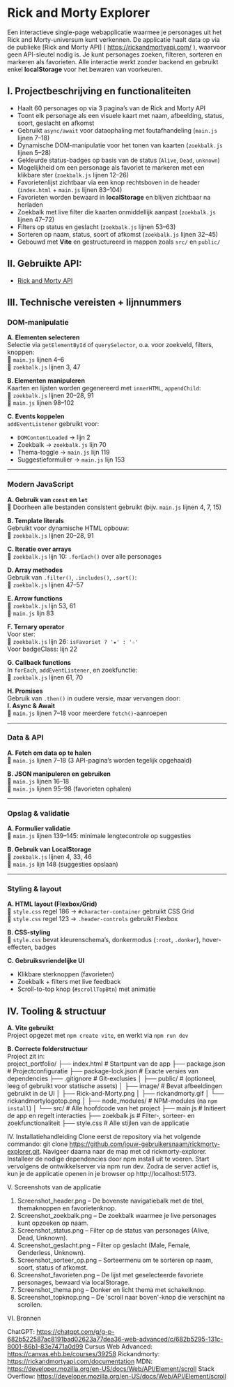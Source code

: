 # Rick and Morty Explorer

Een interactieve single-page webapplicatie waarmee je personages uit het Rick and Morty-universum kunt verkennen. De applicatie haalt data op via de publieke [Rick and Morty API] ( https://rickandmortyapi.com/ ), waarvoor geen API-sleutel nodig is. Je kunt personages zoeken, filteren, sorteren en markeren als favorieten. Alle interactie werkt zonder backend en gebruikt enkel **localStorage** voor het bewaren van voorkeuren.


## I. Projectbeschrijving en functionaliteiten

- Haalt 60 personages op via 3 pagina’s van de Rick and Morty API
- Toont elk personage als een visuele kaart met naam, afbeelding, status, soort, geslacht en afkomst
- Gebruikt `async/await` voor dataophaling met foutafhandeling (`main.js` lijnen 7–18)
- Dynamische DOM-manipulatie voor het tonen van kaarten (`zoekbalk.js` lijnen 5–28)
- Gekleurde status-badges op basis van de status (`Alive`, `Dead`, `unknown`)
- Mogelijkheid om een personage als favoriet te markeren met een klikbare ster (`zoekbalk.js` lijnen 12–26)
- Favorietenlijst zichtbaar via een knop rechtsboven in de header (`index.html` + `main.js` lijnen 83–104)
- Favorieten worden bewaard in **localStorage** en blijven zichtbaar na herladen
- Zoekbalk met live filter die kaarten onmiddellijk aanpast (`zoekbalk.js` lijnen 47–72)
- Filters op status en geslacht (`zoekbalk.js` lijnen 53–63)
- Sorteren op naam, status, soort of afkomst (`zoekbalk.js` lijnen 32–45)
- Gebouwd met **Vite** en gestructureerd in mappen zoals `src/` en `public/`

## II. Gebruikte API:

- [Rick and Morty API]( https://rickandmortyapi.com/ )


## III. Technische vereisten + lijnnummers

### DOM-manipulatie

**A. Elementen selecteren**  
Selectie via `getElementById` of `querySelector`, o.a. voor zoekveld, filters, knoppen:  
📄 `main.js` lijnen 4–6  
📄 `zoekbalk.js` lijnen 3, 47

**B. Elementen manipuleren**  
Kaarten en lijsten worden gegenereerd met `innerHTML`, `appendChild`:  
📄 `zoekbalk.js` lijnen 20–28, 91  
📄 `main.js` lijnen 98–102

**C. Events koppelen**  
`addEventListener` gebruikt voor:
- `DOMContentLoaded` → lijn 2
- Zoekbalk → `zoekbalk.js` lijn 70
- Thema-toggle → `main.js` lijn 119
- Suggestieformulier → `main.js` lijn 153

---

### Modern JavaScript

**A. Gebruik van `const` en `let`**  
📄 Doorheen alle bestanden consistent gebruikt (bijv. `main.js` lijnen 4, 7, 15)

**B. Template literals**  
Gebruikt voor dynamische HTML opbouw:  
📄 `zoekbalk.js` lijnen 20–28, 91

**C. Iteratie over arrays**  
📄 `zoekbalk.js` lijn 10: `.forEach()` over alle personages

**D. Array methodes**  
Gebruik van `.filter()`, `.includes()`, `.sort()`:  
📄 `zoekbalk.js` lijnen 47–57

**E. Arrow functions**  
📄 `zoekbalk.js` lijn 53, 61  
📄 `main.js` lijn 83

**F. Ternary operator**  
Voor ster:  
📄 `zoekbalk.js` lijn 26: `isFavoriet ? '★' : '☆'`  
Voor badgeClass: lijn 22

**G. Callback functions**  
In `forEach`, `addEventListener`, en zoekfunctie:  
📄 `zoekbalk.js` lijnen 61, 70

**H. Promises**  
Gebruik van `.then()` in oudere versie, maar vervangen door:  
**I. Async & Await**  
📄 `main.js` lijnen 7–18 voor meerdere `fetch()`-aanroepen

---

### Data & API

**A. Fetch om data op te halen**  
📄 `main.js` lijnen 7–18 (3 API-pagina’s worden tegelijk opgehaald)

**B. JSON manipuleren en gebruiken**  
📄 `main.js` lijnen 16–18  
📄 `main.js` lijnen 95–98 (favorieten ophalen)

---

### Opslag & validatie

**A. Formulier validatie**  
📄 `main.js` lijnen 139–145: minimale lengtecontrole op suggesties

**B. Gebruik van LocalStorage**  
📄 `zoekbalk.js` lijnen 4, 33, 46  
📄 `main.js` lijn 148 (suggesties opslaan)

---

### Styling & layout

**A. HTML layout (Flexbox/Grid)**  
📄 `style.css` regel 186 → `#character-container` gebruikt CSS Grid  
📄 `style.css` regel 123 → `.header-controls` gebruikt Flexbox

**B. CSS-styling**  
📄 `style.css` bevat kleurenschema’s, donkermodus (`:root`, `.donker`), hover-effecten, badges

**C. Gebruiksvriendelijke UI**  
- Klikbare sterknoppen (favorieten)  
- Zoekbalk + filters met live feedback  
- Scroll-to-top knop (`#scrollTopBtn`) met animatie




## IV. Tooling & structuur

**A. Vite gebruikt**  
Project opgezet met `npm create vite`, en werkt via `npm run dev`

**B. Correcte folderstructuur**  
Project zit in:  
project_portfolio/
├── index.html              # Startpunt van de app
├── package.json            # Projectconfiguratie
├── package-lock.json       # Exacte versies van dependencies
├── .gitignore              # Git-exclusies
│
├── public/                 # (optioneel, leeg of gebruikt voor statische assets)
│
├── image/                  # Bevat afbeeldingen gebruikt in de UI
│   ├── Rick-and-Morty.png
│   ├── rickandmorty.gif
│   └── rickandmortylogotop.png
│
├── node_modules/           # NPM-modules (na `npm install`)
│
└── src/                    # Alle hoofdcode van het project
    ├── main.js             # Initieert de app en regelt interacties
    ├── zoekbalk.js         # Filter-, sorteer- en zoekfunctionaliteit
    ├── style.css           # Alle stijlen van de applicatie


IV. Installatiehandleiding
Clone eerst de repository via het volgende commando: git clone https://github.com/jouw-gebruikersnaam/rickmorty-explorer.git. Navigeer daarna naar de map met cd rickmorty-explorer. Installeer de nodige dependencies door npm install uit te voeren. Start vervolgens de ontwikkelserver via npm run dev. Zodra de server actief is, kun je de applicatie openen in je browser op http://localhost:5173.


V. Screenshots van de applicatie

1) Screenshot_header.png – De bovenste navigatiebalk met de titel, themaknoppen en favorietenknop.
2) Screenshot_zoekbalk.png – De zoekbalk waarmee je live personages kunt opzoeken op naam.
3) Screenshot_status.png – Filter op de status van personages (Alive, Dead, Unknown).
4) Screenshot_geslacht.png – Filter op geslacht (Male, Female, Genderless, Unknown).
5) Screenshot_sorteer_op.png – Sorteermenu om te sorteren op naam, soort, status of afkomst.
6) Screenshot_favorieten.png – De lijst met geselecteerde favoriete personages, bewaard via localStorage.
7) Screenshot_thema.png – Donker en licht thema met schakelknop.
8) Screenshot_topknop.png – De 'scroll naar boven'-knop die verschijnt na scrollen.

VI. Bronnen 

ChatGPT: https://chatgpt.com/g/g-p-682b522587ac8191bad02623a77dea36-web-advanced/c/682b5295-131c-8001-86b1-83e7471a0d99 
Cursus Web Advanced: https://canvas.ehb.be/courses/39258
Rickandmorty: https://rickandmortyapi.com/documentation
MDN: https://developer.mozilla.org/en-US/docs/Web/API/Element/scroll 
Stack Overflow: https://developer.mozilla.org/en-US/docs/Web/API/Element/scroll


